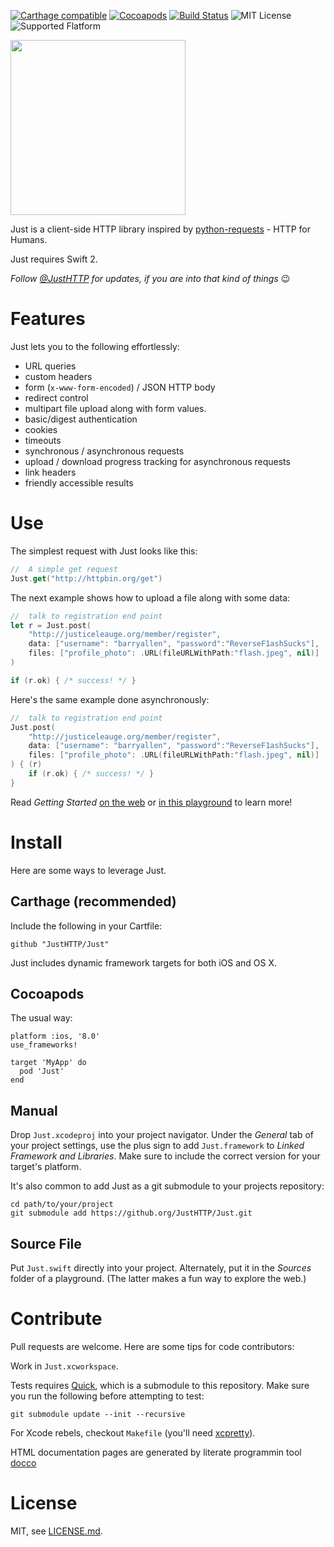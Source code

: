 [![Carthage compatible](https://img.shields.io/badge/Carthage-compatible-4BC51D.svg?style=flat)](https://github.com/Carthage/Carthage)
[![Cocoapods](https://img.shields.io/cocoapods/v/Just.svg)](https://cocoapods.org/pods/Just)
[![Build Status](https://travis-ci.org/JustHTTP/Just.svg?branch=swift-2.0)](https://travis-ci.org/JustHTTP/Just)
![MIT License](https://img.shields.io/cocoapods/l/Just.svg)
![Supported Flatform](https://img.shields.io/cocoapods/p/Just.svg)

<img src="https://raw.githubusercontent.com/JustHTTP/Just/master/Docs/IconMasked.png" width="280" height="280">

Just is a client-side HTTP library inspired by [python-requests][] - HTTP for Humans.

Just requires Swift 2.

*Follow [@JustHTTP][twitter] for updates, if you are into that kind of things* 😉

[python-requests]: http://python-requests.org "python-requests"
[twitter]: https://twitter.com/JustHTTP
#   Features

Just lets you to the following effortlessly:

-   URL queries
-   custom headers
-   form (`x-www-form-encoded`) / JSON HTTP body
-   redirect control
-   multipart file upload along with form values.
-   basic/digest authentication
-   cookies
-   timeouts
-   synchronous / asynchronous requests
-   upload / download progress tracking for asynchronous requests
-   link headers
-   friendly accessible results

#  Use

The simplest request with Just looks like this:

```swift
//  A simple get request
Just.get("http://httpbin.org/get")
```

The next example shows how to upload a file along with some data:

```swift
//  talk to registration end point
let r = Just.post(
    "http://justiceleauge.org/member/register",
    data: ["username": "barryallen", "password":"ReverseF1ashSucks"],
    files: ["profile_photo": .URL(fileURLWithPath:"flash.jpeg", nil)]
)

if (r.ok) { /* success! */ }
```

Here's the same example done asynchronously:

```swift
//  talk to registration end point
Just.post(
    "http://justiceleauge.org/member/register",
    data: ["username": "barryallen", "password":"ReverseF1ashSucks"],
    files: ["profile_photo": .URL(fileURLWithPath:"flash.jpeg", nil)]
) { (r)
    if (r.ok) { /* success! */ }
}

```

Read *Getting Started* [on the web][starting link] or
[in this playground][starting playground] to learn more!

[starting playground]: https://github.com/JustHTTP/Just/raw/master/Docs/QuickStart.zip
[starting link]: http://docs.justhttp.net/QuickStart.html

#  Install

Here are some ways to leverage Just.

## Carthage (recommended)

Include the following in your Cartfile:

    github "JustHTTP/Just"

Just includes dynamic framework targets for both iOS and OS X.

## Cocoapods

The usual way:

    platform :ios, '8.0'
    use_frameworks!

    target 'MyApp' do
      pod 'Just'
    end

## Manual

Drop `Just.xcodeproj` into your project navigator. Under the *General* tab of
your project settings, use the plus sign to add `Just.framework` to
*Linked Framework and Libraries*. Make sure to include the correct version
for your target's platform.

It's also common to add Just as a git submodule to your projects repository:

    cd path/to/your/project
    git submodule add https://github.org/JustHTTP/Just.git


## Source File

Put `Just.swift` directly into your project. Alternately, put it in the
*Sources* folder of a playground. (The latter makes a fun way to explore the
web.)


[Carthage]: https://github.com/Carthage/Carthage "Carthage"


#  Contribute

Pull requests are welcome. Here are some tips for code contributors:

Work in `Just.xcworkspace`.

Tests requires [Quick][], which is a submodule to this repository. Make sure
you run the following before attempting to test:

    git submodule update --init --recursive

For Xcode rebels, checkout `Makefile` (you'll need [xcpretty][]).

HTML documentation pages are generated by literate programmin tool [docco][]


[Quick]: https://github.com/Quick/Quick "Quick"
[xcpretty]: https://github.com/supermarin/xcpretty "xcpretty"
[docco]: http://jashkenas.github.io/docco/ "docco"

#  License

MIT, see [LICENSE.md](https://github.com/JustHTTP/Just/blob/master/LICENSE.md).
